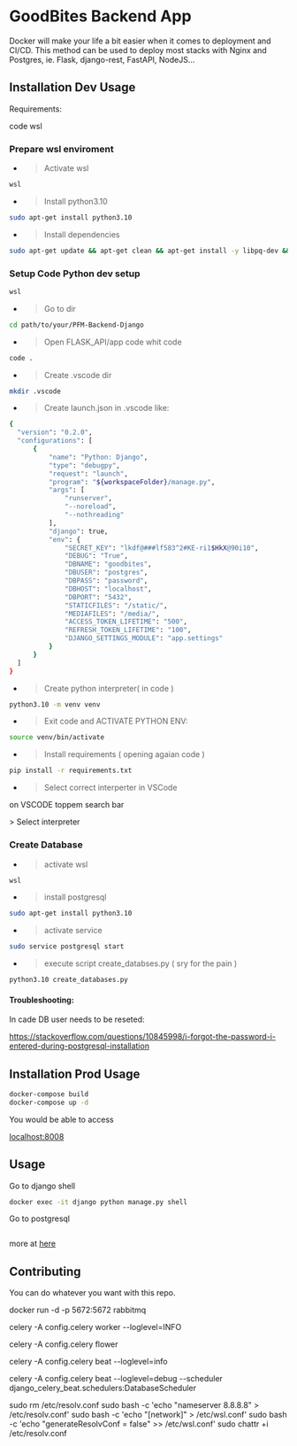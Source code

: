 # GoodBites Backend App

Docker will make your life a bit easier when it comes to deployment and CI/CD. This method can be used to deploy most stacks with Nginx and Postgres, ie. Flask, django-rest, FastAPI, NodeJS...

## Installation Dev Usage

Requirements:

code
wsl


### Prepare wsl enviroment
- > Activate wsl

```bash
wsl
```

- > Install python3.10

```bash
sudo apt-get install python3.10
```

- > Install dependencies

```bash
sudo apt-get update && apt-get clean && apt-get install -y libpq-dev && apt-get install -y gcc
```



### Setup Code Python dev setup

```bash
wsl
```

- > Go to dir

```bash
cd path/to/your/PFM-Backend-Django
```

- > Open FLASK_API/app code whit code

```bash
code .
```

- > Create .vscode dir

```bash
mkdir .vscode
```

- > Create launch.json in .vscode like:

```bash
{
  "version": "0.2.0",
  "configurations": [
      {
          "name": "Python: Django",
          "type": "debugpy",
          "request": "launch",
          "program": "${workspaceFolder}/manage.py",
          "args": [
              "runserver",
              "--noreload",
              "--nothreading"
          ],
          "django": true,
          "env": {
              "SECRET_KEY": "lkdf@###lf583^2#KE-ri1$HkX@90i10",
              "DEBUG": "True",
              "DBNAME": "goodbites",
              "DBUSER": "postgres",
              "DBPASS": "password",
              "DBHOST": "localhost",
              "DBPORT": "5432",
              "STATICFILES": "/static/",
              "MEDIAFILES": "/media/",
              "ACCESS_TOKEN_LIFETIME": "500",
              "REFRESH_TOKEN_LIFETIME": "100",
              "DJANGO_SETTINGS_MODULE": "app.settings"
          }
      }
  ]
}
```

- > Create python interpreter( in code )

```bash
python3.10 -m venv venv
```

- > Exit code and ACTIVATE PYTHON ENV:

```bash
source venv/bin/activate
```

- > Install requirements ( opening agaian code )

```bash
pip install -r requirements.txt
```

- > Select correct interperter in VSCode

on VSCODE toppem search bar

\> Select interpreter

### Create Database

- > activate wsl

```bash
wsl
```

- > install postgresql

```bash
sudo apt-get install python3.10
```

- > activate service

```bash
sudo service postgresql start

```


- > execute script create_databses.py ( sry for the pain )

```bash
python3.10 create_databases.py
```


#### Troubleshooting:

In cade DB user needs to be reseted:

https://stackoverflow.com/questions/10845998/i-forgot-the-password-i-entered-during-postgresql-installation


## Installation Prod Usage

```bash
docker-compose build
docker-compose up -d
```
You would be able to access

[localhost:8008](http://localhost:8008/)

## Usage

Go to django shell
```bash
docker exec -it django python manage.py shell
```

Go to postgresql
```bash

```


more at [here](https://docs.docker.com/get-started/overview/)
## Contributing
You can do whatever you want with this repo.




docker run -d -p 5672:5672 rabbitmq

celery -A config.celery worker --loglevel=INFO

celery -A config.celery flower

celery -A config.celery beat --loglevel=info

celery -A config.celery beat --loglevel=debug --scheduler django_celery_beat.schedulers:DatabaseScheduler

sudo rm /etc/resolv.conf
sudo bash -c 'echo "nameserver 8.8.8.8" > /etc/resolv.conf'
sudo bash -c 'echo "[network]" > /etc/wsl.conf'
sudo bash -c 'echo "generateResolvConf = false" >> /etc/wsl.conf'
sudo chattr +i /etc/resolv.conf

